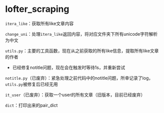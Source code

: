 # lofter_scraping



`itera_like`：获取所有like文章内容


`change_uni`：处理`itera_like`返回内容，将对应文件夹下所有unicode字符解析为中文


`utils.py`：主要的工具函数，现在从之前获取的所有like信息，提取所有like文章的作者
- 已经修复notitle问题，现在会在触发时等待1s，并重新尝试


`notitle.py`（已废弃）：紧急处理之前代码中的notitle问题，所幸记录了log，`utils.py`被修复后已经无用


`it_user`（已废弃）：获取一个user的所有文章（旧版本，目前已经废弃）


`dict`：打印出来的pair_dict

